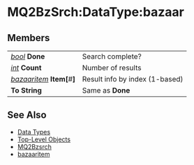 # MQ2BzSrch:DataType:bazaar

## Members

|  |  |
| :--- | :--- |
| [_bool_](datatype-bool.md) **Done** | Search complete? |
| [_int_](datatype-int.md) **Count** | Number of results |
| [_bazaaritem_](mq2bzsrch-datatype-bazaaritem.md) **Item[**\#**]** | Result info by index (1-based) |
| **To String** | Same as **Done** |

## See Also

* [Data Types](./)
* [Top-Level Objects](../top-level-objects/)
* [MQ2Bzsrch](../../plugins/core-plugins/mq2bzsrch.md)
* [bazaaritem](mq2bzsrch-datatype-bazaaritem.md)


